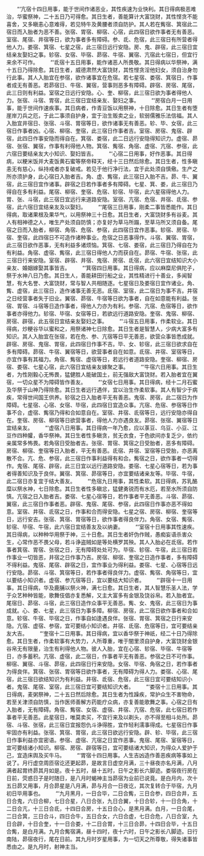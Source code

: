<!-- { "loadSidebar": true } -->
　　“‘亢宿十四日用事，能于世间作诸恶业，其性疾速为业快利。其日得病极恶难治，华蜜祭神，二十五日乃可得愈。其日生者，善能算计大富饶财，其性悭贪不能喜舍，又多瞋恚心意难得，若见特牛及黄腰者须自防护。其人若在觜宿、箕宿此二宿日而入胎者为恶不善。张宿、胃宿、柳宿、心宿，此四宿日欲作事者无有善恶。室宿、尾宿、井宿等日，欲为事者多有障碍。参、氐、危宿，此三宿日有所营者得他人力。娄宿、箕宿、七星之宿，此三宿日远行安隐。房、鬼、辟宿，此三宿日宜结亲友娶妇之事。轸宿、女宿、毕宿、昴宿、牛宿、翼宿、亢宿此七宿日，但宜行来余不可作。
　　“‘氐宿十五日用事，能作诸恶人所畏敬。其日得病以华祭神，满十五日乃得除愈。其日生者，威德肃然大富饶财，其性悭贪淫他妇女，须自治身勿行此事。其人入胎宜在参宿，欲作诸事宜在危宿。若七星宿、娄宿、箕宿日，作事者成无有善恶。若昴宿日、牛宿、翼宿，营事则恶多有障碍。辟宿、房宿、尾宿，此三日则有利益。室宿之日远行安隐。心、奎、柳宿，此三宿日欲为事者得他人力。张宿、斗宿、胃宿，此三宿日宜结亲友、娶妇之事。
　　“‘房宿白月一日用事，能于世间作速疾事。其日病者，作青豆饭以用祭神，十日除愈。其日生者有堕崖岸刀兵之厄，于此二事须自护身，宜于治生贩卖之业，软弱儒雅乐法信福。其人入胎宜井宿日、张宿、斗宿、胃宿等日，欲作诸事无有善恶。轸、毕、女宿，此三宿日作事者凶。心宿、柳宿、奎宿，此三宿日作事者吉。室宿、房宿、鬼宿、辟宿，此四日作事安隐而得自在。箕宿、娄宿，此二日远行安隐得知识力。虚宿、昴宿、张宿、翼宿，作事有利得他人物。箕宿、觜宿、角宿、虚宿、亢宿、参宿，此六宿日要结亲友大小知识、娶妇皆吉。
　　“‘心宿二日用事，好作恶事。其日得病，以粳米饭并大麦饭黄石蜜等祭帝释天，经十三日然后除愈。其日生者，性多瞋恚无有慈心，纵持戒者亦复破戒。若见于他行净行法，宜于此处须自慎儆。生产之所亦须护身，此心宿日入胎者吉。角、虚、觜宿，此三宿日入胎不吉。昴、牛、翼宿，此三宿日宜作诸事。辟宿之日若作事者多有障碍。七星、箕、娄，此三宿日乃得自在多有利益。尾宿、柳宿、奎宿、危宿、轸宿、毕宿，此六星宿得他人力。胃、张、斗宿，此三宿日宜远行来道路安隐。室宿、亢宿、危宿、井宿、氐宿、参宿，此六宿日宜结亲友及以娶妇。
　　“‘尾宿三日用事，刚柔二事皆悉能作。其日得病，取诸果根及果华气，以用祭神三十日愈。其日生者，大富饶财多有谷麦。其人有相神德之人，唯生产处须自防慎；亦复好为草马所蹋，至草马所又须自备。尾宿之日而入胎者，柳宿、角宿、危宿、参宿，此四宿日宜作恶事。轸宿、房宿、毕宿、奎宿，此四宿日不可造作诸种事业。危宿之日恶事得作。斗宿、翼宿、胃宿，此三宿日欲作恶事，无有利益多诸烦恼。箕宿、七宿、娄宿，此三宿日乃得自在为有利益。角宿、虚宿、觜宿，此三宿日得他人力而获自在。昴宿、牛宿、张宿，此三宿日行来安隐。室宿、辟宿、井宿、鬼宿、房宿、氐宿，此六宿日宜结知识大小亲友、婚姻嫁娶其事皆吉。
　　“‘箕宿四日用事。其日得病，应以麻糜尼俱陀子，祭于水神八日乃愈。其日生人，善能耕田行船之业，其性精进行十善业，多闻智慧，有大名誉、大富饶财，常与智人共相随逐。七星宿日及娄宿日宜作诸业。角、觜、虚宿，此三宿日，造作诸事无善无恶。氐宿、室宿，此二宿日为事不吉。井宿之日经营事者失于旧业。翼宿、昴宿、牛宿等日欲为事者，自在如意能有利益。张宿、胃宿、斗宿等日造作事者，得他人力亦为有利。参宿、亢宿、危宿等日，欲作事者亦得他力。轸宿、毕宿、女宿等日，若欲远行道路安隐。奎宿、鬼宿、柳宿、房宿、辟宿，此五宿日宜结亲友娶妇之事。
　　“‘斗宿五日用事，作柔软业。其日得病，炒粳谷华以蜜和之，用祭诸神七日除愈。其日生者是智慧人，少病大富多有知识。其人入胎宜在张宿，若在危、参、亢宿等日平无善恶，欲营众事皆悉成就。辟宿、房宿、鬼宿、胃宿，此四宿日作事不吉。毕、女、轸宿，此三宿日欲求自在多有障碍。昴宿、牛宿、翼宿等日，欲营事者自在如意。氐宿、井宿、室宿等日，亦宜作事有其福力。角宿、觜宿、虚宿等日，若远行者道路安隐。奎宿、柳宿、房宿、娄宿、七星心宿，此六宿日宜结亲友嫁聚之事。
　　“‘牛宿六日用事。其日生者，为性刚毅心无怖畏，猛健胜人能破国土，前无强敌大富饶财。若入胎者宜在翼宿，一切众星不为障碍皆作善友。
　　“‘女宿七日用事。其日得病，经十二月石蜜及华祭于山神乃得除愈。其日生者远行遇伴，宜以治生作柔软事。其人有智少于病疾，常得世间国王供养。轸宿之日入胎者平无有善恶。鬼宿、房宿，此二宿日为作障碍。七星宿、心宿、女宿、毕宿，此四宿日宜造众事。亢宿、危宿、参宿等日作事不合，虚宿、觜宿乃得和合如意自在。室宿、井宿、氐宿等日，远行安隐亦得自在。奎宿、房宿、柳宿等日欲营事者，得他人力亦遇良友。昴宿、张宿、翼宿等日宜结亲友。
　　“‘虚宿八日用事。其日得病一年乃愈，应以菉豆、乌豆、小豆、江豆作四种臛，香华祭神。其日生者性多瞋贪，贫无衣食，于色欲间亦复乏少，依约亲属常多怖畏。若角宿日受胎者吉。张宿、胃宿、箕宿之日受胎者，恶多有障碍。房宿、柳宿、奎宿等日入胎者，平无有善恶。氐宿、井宿、室宿等日受胎，亦恶离散不合。亢、危、参宿，此三宿日作事利益得有和合。觜宿之日，欲作事者一切得作。鬼宿、尾宿、辟宿，此三日宜以远行道路安隐。娄宿、七星心宿等日，若为事者得善知识及于良伴。翼宿、箕宿、昴宿等日，亦宜要结诸亲友等。毕宿、牛宿，此二宿日亦复宜于结大善友。
　　“‘危宿九日用事，其性柔软。其日得病，苏乳酪糜以祭水神，七日除愈。其日生者性多瞋忿，猛健勇锐而有水厄，若至水所须自防慎。亢宿之日入胎者吉。娄宿、七星心宿等日，若作事者平无善恶。斗宿、昴宿、翼宿，此三宿日作事者恶。辟宿、鬼宿、尾宿、参宿，此四宿日作事亦恶不得如意。室宿、井宿、氐宿之日，作事和合而得安隐。七星之宿、房宿、柳宿、奎宿等日，远行安吉。张宿、箕宿、胃宿等日，欲作事者得良伴力。角宿、女宿、觜宿、轸宿、毕宿、牛宿，此六宿日宜结善友及以纳妻。
　　“‘室宿十日用事其性速疾。其日得病，以种种华用祭于神，三十日愈。其日生者奸伪作贼，愚痴妄语杀害众生，心常作恶不畏父母，若斗诤盗贼如是等处横罗其殃。其人入胎必在氐宿。若作事者箕宿、胃宿、张宿之日，无有障碍处处可为。毕宿、轸宿、牛宿，此三宿日若作事业一切皆恶，井宿之日作事乃吉。房宿、柳宿、奎宿之日造作事者，多有障碍不得利益。鬼宿、尾宿、辟宿之日，宜作事业为得利益。娄宿、七星、心宿等日远行安隐。昴宿、斗宿、箕宿等日，若作事者得良伴力。虚宿、觜宿、角宿等日，宜以要结小知识者。虚宿、参亢宿等日，宜以要结大知识者。
　　“‘辟宿十一日用事。其日得病，华及鹿脯以祭火神，满七日愈。其日生者，其人智慧乐圣人法，学于众艺种种皆能，歌舞伎倡亦复悉解，又主大富多有金银及饶谷帛。若入胎者宜。尾宿日、昴宿、斗宿，此三宿日造作众事平无善恶。觜、女、鬼宿，此三宿日为事成就。心、娄、七星，此三宿日为事多障。柳宿、房宿，此二宿日欲作事者和合如意。轸宿、牛宿、毕宿之日，作事自如逢遇良伴。张宿、胃宿、箕宿之日行来安隐。亢宿、虚宿、参宿，宜可要结小知识者。井宿、氐宿、危宿等日，宜可要结亲友大吉。
　　“‘奎宿十二日用事。其日得病，宜以香华祭于神祇，经二十日乃得除愈。其日生者，作柔软事有大势力，人所尊重，唯于闇里须自护身，大富饶财金银谷帛无有限量，治生有利得他人物。彼人入胎，宜在心宿、轸宿、毕宿、牛宿等日，亦多蓄积。亢宿、虚宿，此二宿日，作事者平无有善恶。参宿之日不可作事。柳宿、翼宿、斗宿、昴宿，此四宿日行来安隐。女宿、毕宿、角宿之日，若作事者为得良伴。箕宿、张宿、胃宿等日欲作事者，无有障碍为得人力。娄宿、心宿、尾宿，此三宿日欲结知识为有利益。井宿、氐宿、危宿，此三宿日宜可要结知识小者。鬼宿、尾宿、室宿，此三宿日宜可要结知识大者。
　　“‘娄宿十三日用事。其日得病，麦粥祭神，二十五日然后除愈。其日生者为性躁疾，常护众生不害物命，若至关津须自防慎，当作医师善解方药能疗众病，亦复善能歌舞之事。心宿之日有入胎者，无有障碍。角宿、觜宿、女宿、虚宿、井宿、亢宿、危宿，此七宿日若作事者平无善恶。此星宿日，唯莫卖买，不宜行来及以剃头，亦不得至相斗处所。昴宿、斗宿、张宿，此三宿日宜报怨仇斗诤得胜，宜作轻利濡事得成。七星宿日作事牢固亦有利益。张宿、箕宿、胃宿，此三宿日欲远行安隐。辟、轸、毕宿，此三宿日作事利益亦宜密语。参宿、虚宿、亢宿之日宜作恶事。鬼宿、尾宿、室宿等日，宜可要结诸小知识。柳宿、房宿、辟宿等日，宜可要结诸大知识，为得众人爱护于己，宜造床舆及买牛马。
　　“‘胃宿十四日用事。人生吉凶造作善恶疾病等事如上说了。月行虚空周匝宿讫还更起昴，是故言日虚空月满，三十昼夜亦名月满，八月满者起胃终昴其月如是。夜十五时，昼十五时，日午之影长六脚迹。娄宿夜行房在日前，荧惑日子是时随日，是八月时蝎神主当昴宿为业前已说竟。是白月内，次十五日昴又用事，月合昴星是八月满，昴与月合一日夜讫，其次复转合于毕宿，九月初日毕用事也。
　　“‘九月黑月，一日合毕，二日合觜，三日合参，四日合井，五日合鬼，六日合柳，七日合星，八日合张，九日合翼，十日合轸，十一日合角，十二日合亢，十三日合氐，十四日合房，十五日合心，是黑月满。白月，一日合尾，二日合箕，三日合斗，四日合牛，五日合女，六日合虚，七日合危，八日合室，九日合辟，十日合奎，十一日合娄，十二日合胃，十三日合昴，十四日合毕，十五日合觜，是白月满。九月合觜宿满，昼十四时，夜十六时，日午之影长八脚迹。日行南陆，昴宿夜行，尾在日前。其九月时岁星用事，为一切天之所尊敬，得失诸事皆悉由之。是九月时，射神主当。
